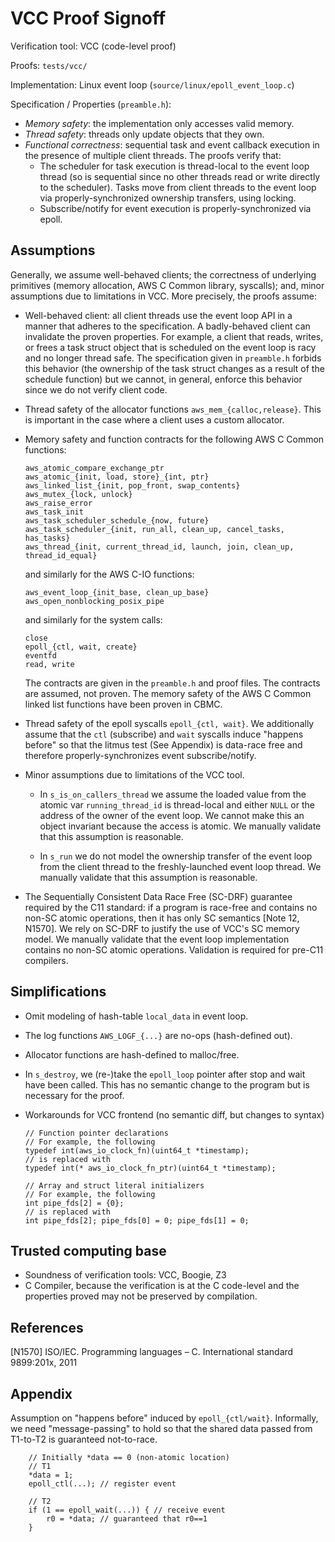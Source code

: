 # VCC Proof Signoff

Verification tool: VCC (code-level proof)

Proofs: `tests/vcc/`

Implementation: Linux event loop (`source/linux/epoll_event_loop.c`)

Specification / Properties (`preamble.h`):
  - *Memory safety*: the implementation only accesses valid memory.
  - *Thread safety*: threads only update objects that they own.
  - *Functional correctness*: sequential task and event callback execution in
    the presence of multiple client threads. The proofs verify that:
    - The scheduler for task execution is thread-local to the event loop
      thread (so is sequential since no other threads read or write directly to
      the scheduler). Tasks move from client threads to the event loop via
      properly-synchronized ownership transfers, using locking.
    - Subscribe/notify for event execution is properly-synchronized via epoll.

## Assumptions

Generally, we assume well-behaved clients; the correctness of underlying
primitives (memory allocation, AWS C Common library, syscalls); and, minor
assumptions due to limitations in VCC. More precisely, the proofs assume:

  - Well-behaved client: all client threads use the event loop API in a manner
    that adheres to the specification. A badly-behaved client can invalidate
    the proven properties. For example, a client that reads, writes, or frees a
    task struct object that is scheduled on the event loop is racy and no
    longer thread safe. The specification given in `preamble.h` forbids this
    behavior (the ownership of the task struct changes as a result of the
    schedule function) but we cannot, in general, enforce this behavior since
    we do not verify client code.

  - Thread safety of the allocator functions `aws_mem_{calloc,release}`. This is
    important in the case where a client uses a custom allocator.

  - Memory safety and function contracts for the following AWS C Common functions:

        aws_atomic_compare_exchange_ptr
        aws_atomic_{init, load, store}_{int, ptr}
        aws_linked_list_{init, pop_front, swap_contents}
        aws_mutex_{lock, unlock}
        aws_raise_error
        aws_task_init
        aws_task_scheduler_schedule_{now, future}
        aws_task_scheduler_{init, run_all, clean_up, cancel_tasks, has_tasks}
        aws_thread_{init, current_thread_id, launch, join, clean_up, thread_id_equal}

    and similarly for the AWS C-IO functions:

        aws_event_loop_{init_base, clean_up_base}
        aws_open_nonblocking_posix_pipe

    and similarly for the system calls:

        close
        epoll_{ctl, wait, create}
        eventfd
        read, write

    The contracts are given in the `preamble.h` and proof files. The contracts
    are assumed, not proven. The memory safety of the AWS C Common linked list
    functions have been proven in CBMC.

  - Thread safety of the epoll syscalls `epoll_{ctl, wait}`. We additionally
    assume that the `ctl` (subscribe) and `wait` syscalls induce "happens
    before" so that the litmus test (See Appendix) is data-race free and
    therefore properly-synchronizes event subscribe/notify.

  - Minor assumptions due to limitations of the VCC tool.

    - In `s_is_on_callers_thread` we assume the loaded value from the atomic
      var `running_thread_id` is thread-local and either `NULL` or the address
      of the owner of the event loop. We cannot make this an object invariant
      because the access is atomic. We manually validate that this assumption
      is reasonable.

    - In `s_run` we do not model the ownership transfer of the event loop from
      the client thread to the freshly-launched event loop thread. We manually
      validate that this assumption is reasonable.

  - The Sequentially Consistent Data Race Free (SC-DRF) guarantee required by
    the C11 standard: if a program is race-free and contains no non-SC atomic
    operations, then it has only SC semantics [Note 12, N1570]. We rely on
    SC-DRF to justify the use of VCC's SC memory model. We manually
    validate that the event loop implementation contains no non-SC atomic
    operations. Validation is required for pre-C11 compilers.

## Simplifications

  - Omit modeling of hash-table `local_data` in event loop.
  - The log functions `AWS_LOGF_{...}` are no-ops (hash-defined out).
  - Allocator functions are hash-defined to malloc/free.
  - In `s_destroy`, we (re-)take the `epoll_loop` pointer after stop and wait
    have been called. This has no semantic change to the program but is
    necessary for the proof.
  - Workarounds for VCC frontend (no semantic diff, but changes to syntax)

        // Function pointer declarations
        // For example, the following
        typedef int(aws_io_clock_fn)(uint64_t *timestamp);
        // is replaced with
        typedef int(* aws_io_clock_fn_ptr)(uint64_t *timestamp);

        // Array and struct literal initializers
        // For example, the following
        int pipe_fds[2] = {0};
        // is replaced with
        int pipe_fds[2]; pipe_fds[0] = 0; pipe_fds[1] = 0;

## Trusted computing base

  - Soundness of verification tools: VCC, Boogie, Z3
  - C Compiler, because the verification is at the C code-level and the
    properties proved may not be preserved by compilation.

## References

[N1570] ISO/IEC. Programming languages – C. International standard 9899:201x,
2011

## Appendix

Assumption on "happens before" induced by `epoll_{ctl/wait}`. Informally,
we need "message-passing" to hold so that the shared data passed from T1-to-T2
is guaranteed not-to-race.

        // Initially *data == 0 (non-atomic location)
        // T1
        *data = 1;
        epoll_ctl(...); // register event

        // T2
        if (1 == epoll_wait(...)) { // receive event
            r0 = *data; // guaranteed that r0==1
        }
